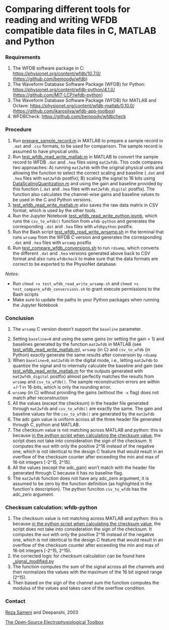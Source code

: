 # Comparing different tools for reading and writing WFDB compatible data files in C, MATLAB and Python

### Requirements
1. The WFDB software package in C: https://physionet.org/content/wfdb/10.7.0/ (https://github.com/bemoody/wfdb)
2. The Waveform Database Software Package (WFDB) for Python: https://physionet.org/content/wfdb-python/4.1.0/ (https://github.com/MIT-LCP/wfdb-python)
3. The Waveform Database Software Package (WFDB) for MATLAB and Octave: https://physionet.org/content/wfdb-matlab/0.10.0/ (https://github.com/ikarosilva/wfdb-app-toolbox)
4. WFDBCheck: https://github.com/bemoody/wfdbcheck

### Procedure
1. Run [prepare_sample_record.m](prepare_sample_record.m) in MATLAB to prepare a sample record in `.mat` and `.csv` formats, to be used for comparison. The sample record is assumed to have physical units.
1. Run [test_wfdb_read_write_matlab.m](test_wfdb_read_write_matlab.m) in MATLAB to convert the sample record to WFDB `.dat` and `.hea` files using `mat2wfdb`. This code compares two approaches: A) running `mat2wfdb` with the original physical units and allowing the function to select the correct scaling and baseline (`.dat` and `.hea` files with `mat2wfdb` postfix); B) scaling the signal to 16 bits using [DataScalingQuantization.m](DataScalingQuantization.m) and using the gain and baseline provided by this function (`.dat` and `.hea` files with `mat2wfdb_digital` postfix). The function also calculates the channel-wise gains and baseline values to be used in the C and Python versions.
2. [test_wfdb_read_write_matlab.m](test_wfdb_read_write_matlab.m) also saves the raw data matrix in CSV format, which is used by the other tools. 
3. Run the Jupyter Notebook [test_wfdb_read_write_python.ipynb](test_wfdb_read_write_python.ipynb), which runs the `csv_to_wfdb()` function from `wfdb-python` and generates the corresponding `.dat` and `.hea` files with `wfdbpython` postfix. 
4. Run the Bash script [test_wfdb_read_write_wrsamp.sh](test_wfdb_read_write_wrsamp.sh) in the terminal that runs `wrsamp` from the WFDB C version and generates the corresponding `.dat` and `.hea` files with `wrsamp` postfix
5. Run [test_compare_wfdb_conversions.sh](test_compare_wfdb_conversions.sh) to run `rdsamp`, which converts the different `.dat` and `.hea` versions generated above back to CSV format and also runs `wfdbcheck` to make sure that the data formats are correct to be exported to the PhysioNet database.

*Notes*:
- Run `chmod +x test_wfdb_read_write_wrsamp.sh` and `chmod +x test_compare_wfdb_conversions.sh` to grant execute permissions to the Bash scripts
- Make sure to update the paths to your Python packages when running the Jupyter Notebook


### Conclusion
1. The `wrsamp` C version doesn't support the `baseline` parameter.
<!--- 2. When `baseline` is non-zero, we occasionally get out-of-range and checksum errors in the Python version (needs further investigation) -->
2. Setting `baseline=0` and using the same gains (or setting the gain = 1) and baselines generated by the function `mat2wfdb` in MATLAB (see [test_wfdb_read_write_matlab.m](test_wfdb_read_write_matlab.m)), `wrsamp` (in C) and `csv_to_wfdb` (in Python) exactly generate the same results after conversion by `rdsamp`
3. When `baseline=0`, `mat2wfdb` in the digital mode, i.e., letting `mat2wfdb` to quantize the signal and to internally calculate the baseline and gain (see [test_wfdb_read_write_matlab.m](test_wfdb_read_write_matlab.m) for the outputs generated with `mat2wfdb_digital` postfix) almost perfectly matches the results from `wrsamp` and `csv_to_wfdb()`. The sample reconstruction errors are within +/-1 in 16-bits, which is only the rounding error.
4. `wrsamp` (in C) without providing the gains (without the `-x` flag) does not match after reconstruction
5. All the values (except the checksum) in the header file generated through `mat2wfdb` and `csv_to_wfdb()` are exactly the same. The gain and baseline values for the  `csv_to_wfdb()` are generated by the `mat2wfdb`
6. The adc gain value is uniform across all the three header file generated through C, python and MATLAB.
7. The checksum value is not matching across MATLAB and python: this is because [in the python script when calculating the checksum value](https://github.com/MIT-LCP/wfdb-python/blob/2cdb44ad0d4dbdfe5109a360a2e4d0ea4453b9f4/wfdb/io/_signal.py#L893), the script does not take into consideration the sign of the checksum. It computes the `mod` with only the positive 2^16 instead of the negative one, which is not identical to the design C feature that would result in an overflow of the checksum counter after exceeding the min and max of 16-bit integers [-2^15, 2^15).
8. All the values (except the adc_gain) won’t match with the header file generated through C because it has no baseline flag.
9. The `mat2wfdb` function does not have any adc_zero argument, it is assumed to be zero by the function definition (as highlighted in the function's description). The python funciton `csv_to_wfdb` has the adc_zero argument.

### Checksum calculation: wfdb-python
1. The checksum value is not matching across MATLAB and python: this is because [in the python script when calculating the checksum value](https://github.com/MIT-LCP/wfdb-python/blob/2cdb44ad0d4dbdfe5109a360a2e4d0ea4453b9f4/wfdb/io/_signal.py#L893), the script does not take into consideration the sign of the checksum. It computes the `mod` with only the positive 2^16 instead of the negative one, which is not identical to the design C feature that would result in an overflow of the checksum counter after exceeding the min and max of 16-bit integers [-2^15, 2^15).
2. the corrected logic for checksum calculation can be found here [_signal_modified.py](_signal_modified.py) 
3. The function computes the sum of the signal across all the channels and then normalizes the values with the maximum of the 16 bit signed range (2^15).
4. Then based on the sign of the channel sum the function computes the modulus of the values and takes care of the overflow condition.

### Contact
[Reza Sameni](mailto:rsameni@dbmi.emory.edu) and Deepanshi, 2003

[The Open-Source Electrophysiological Toolbox](https://github.com/alphanumericslab/OSET)


